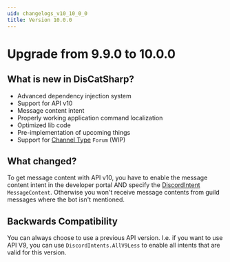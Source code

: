 ```yaml
---
uid: changelogs_v10_10_0_0
title: Version 10.0.0
---
```


# Upgrade from **9.9.0** to **10.0.0**

## What is new in DisCatSharp?
- Advanced dependency injection system
- Support for API v10
- Message content intent
- Properly working application command localization
- Optimized lib code
- Pre-implementation of upcoming things
- Support for [Channel Type](xref:DisCatSharp.Enums.ChannelType) `Forum` (WIP)

## What changed?

To get message content with API v10, you have to enable the message content intent in the developer portal AND specify the [DiscordIntent](xref:DisCatSharp.DiscordIntents) `MessageContent`.
Otherwise you won't receive message contents from guild messages where the bot isn't mentioned.

## Backwards Compatibility

You can always choose to use a previous API version.
I.e. if you want to use API V9, you can use `DiscordIntents.AllV9Less` to enable all intents that are valid for this version.
